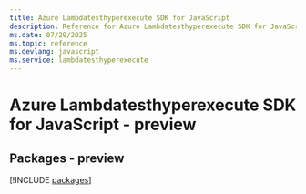 ```yaml
---
title: Azure Lambdatesthyperexecute SDK for JavaScript
description: Reference for Azure Lambdatesthyperexecute SDK for JavaScript
ms.date: 07/29/2025
ms.topic: reference
ms.devlang: javascript
ms.service: lambdatesthyperexecute
---
```

# Azure Lambdatesthyperexecute SDK for JavaScript - preview
## Packages - preview
[!INCLUDE [packages](lambdatesthyperexecute-index.md)]